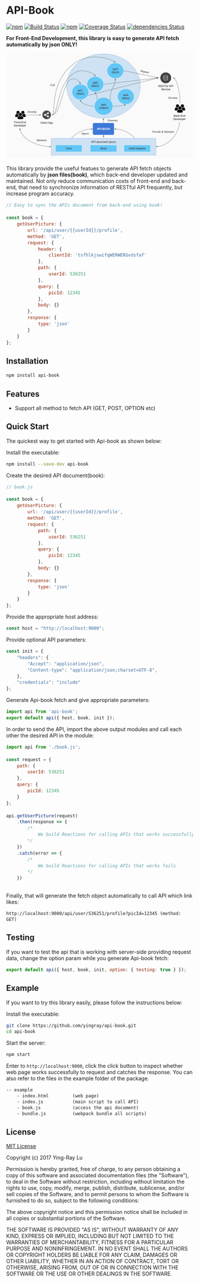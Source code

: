 # API-Book

[![npm](https://img.shields.io/npm/v/api-book.svg)](https://www.npmjs.com/package/api-book)
[![Build Status](https://travis-ci.org/yingray/api-book.svg?branch=master)](https://travis-ci.org/yingray/api-book)
[![npm](https://img.shields.io/npm/dm/api-book.svg)](https://www.npmjs.com/package/api-book)
[![Coverage Status](https://coveralls.io/repos/github/yingray/api-book/badge.svg?branch=master)](https://coveralls.io/github/yingray/api-book?branch=master)
[![dependencies Status](https://david-dm.org/yingray/api-book/status.svg)](https://david-dm.org/yingray/api-book)

**For Front-End Development, this library is easy to generate API fetch automatically by json ONLY!**

![api-book flow chart](https://raw.githubusercontent.com/yingray/api-book/master/doc/apibook_flow_chart.png)

This library provide the useful featues to generate API fetch objects automatically by **json files(book)**, which back-end developer updated and maintained. Not only reduce communication costs of front-end and back-end, that need to synchronize information of RESTful API frequently, but increase program accuracy.

```js
// Easy to sync the APIs document from back-end using book!

const book = {
    getUserPicture: {
        url: '/api/user/{{userId}}/profile',
        method: 'GET',
        request: {
            header: {
                clientId: 'tsfhlkjswifqWERWERGvdsfaf'
            },
            path: {
                userId: 536251
            },
            query: {
                picId: 12345
            },
            body: {}
        },
        response: {
            type: 'json'
        }
    }
};
```

## Installation

```sh
npm install api-book
```

## Features

* Support all method to fetch API (GET, POST, OPTION etc)


## Quick Start

The quickest way to get started with Api-book as shown below:

Install the executable:

```sh
npm install --save-dev api-book
```

Create the desired API document(book):

```js
// book.js

const book = {
    getUserPicture: {
        url: '/api/user/{{userId}}/profile',
        method: 'GET',
        request: {
            path: {
                userId: 536251
            },
            query: {
            	picId: 12345
            },
            body: {}
        },
        response: {
            type: 'json'
        }
    }
};
```

Provide the appropriate host address:

```js
const host = "http://localhost:9000";
```

Provide optional API parameters:

```js
const init = {
    "headers": {
        "Accept": "application/json",
        "Content-type": "application/json;charset=UTF-8",
    },
    "credentials": "include"
};
```

Generate Api-book fetch and give appropriate parameters:

```js
import api from 'api-book';
export default api({ host, book, init });
```

In order to send the API, import the above output modules and call each other the desired API in the module:	

```js
import api from './book.js';

const request = {
    path: {
        userId: 536251
    },
    query: {
        picId: 12345
    }
};
	
api.getUserPicture(request)
    .then(response => {
        /*
            We build Reactions for calling APIs that works successfully
        */
    })
    .catch(error => {
        /*
            We build Reactions for calling APIs that works fails
        */
    })
	
```

Finally, that will generate the fetch object automatically to call API which link likes:

```
http://localhost:9000/api/user/536251/profile?picId=12345 (method: GET)
```

## Testing 

If you want to test the api that is working with server-side providing request data, change the option param while you generate Api-book fetch:

```js
export default api({ host, book, init, option: { testing: true } });
```

## Example

If you want to try this library easily, please follow the instructions below:

Install the executable:

```sh
git clone https://github.com/yingray/api-book.git
cd api-book
```

Start the server:

```sh
npm start
```

Enter to `http://localhost:9000`, click the click button to inspect whether web page works successfully to request and catches the response. You can also refer to the files in the example folder of the package.

```
-- example              
	- index.html         (web page)
	- index.js           (main script to call API)
	- book.js            (access the api document)
	- bundle.js          (webpack bundle all scripts)
```


## License

[MIT License](https://raw.githubusercontent.com/yingray/api-book/master/LICENSE)

Copyright (c) 2017 Ying-Ray Lu

Permission is hereby granted, free of charge, to any person obtaining a copy
of this software and associated documentation files (the "Software"), to deal
in the Software without restriction, including without limitation the rights
to use, copy, modify, merge, publish, distribute, sublicense, and/or sell
copies of the Software, and to permit persons to whom the Software is
furnished to do so, subject to the following conditions:

The above copyright notice and this permission notice shall be included in all
copies or substantial portions of the Software.

THE SOFTWARE IS PROVIDED "AS IS", WITHOUT WARRANTY OF ANY KIND, EXPRESS OR
IMPLIED, INCLUDING BUT NOT LIMITED TO THE WARRANTIES OF MERCHANTABILITY,
FITNESS FOR A PARTICULAR PURPOSE AND NONINFRINGEMENT. IN NO EVENT SHALL THE
AUTHORS OR COPYRIGHT HOLDERS BE LIABLE FOR ANY CLAIM, DAMAGES OR OTHER
LIABILITY, WHETHER IN AN ACTION OF CONTRACT, TORT OR OTHERWISE, ARISING FROM,
OUT OF OR IN CONNECTION WITH THE SOFTWARE OR THE USE OR OTHER DEALINGS IN THE
SOFTWARE.
